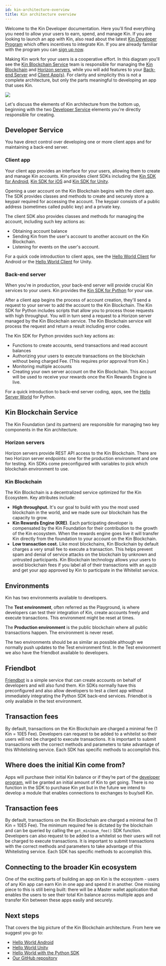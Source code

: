 ```yaml
---
id: kin-architecture-overview
title: Kin architecture overview
---
```


Welcome to the Kin Developer documentation. Here you'll find everything you need to allow your users to earn, spend, and manage Kin. If you are looking to launch an app with Kin, also read about the latest [Kin Developer Program](https://developers.kinecosystem.com) which offers incentives to integrate Kin. If you are already familiar with the program you can [sign up now](http://bit.ly/2RQpmn3).


Making Kin work for your users is a cooperative effort. In this diagram you'll see the [Kin Blockchain Service](#kin-blockchain-service) team is responsible for managing the [Kin Blockchain](#kin-blockchain) and [Horizon servers](#horizon-servers), while you will add features to your [Back-end Server](#back-end-server) and [Client App(s)](#client-app). For clarity and simplicity this is not a complete architecture, but only the parts meaningful to developing an app that uses Kin.

![](../img/kin-architecture-overview.png)

Let's discuss the elements of Kin architecture from the bottom up, beginning with the two [Developer Service](#developer-service) elements you're directly responsible for creating.


## Developer Service

You have direct control over developing one or more client apps and for maintaining a back-end server.

### Client app

Your client app provides an interface for your users, allowing them to create and manage Kin accounts. Kin provides client SDKs including the [Kin SDK for Android](documentation/android-sdk.md), [Kin SDK for iOS](documentation/ios-sdk.md) and [Kin SDK for Unity](documentation/unity-sdk.md).

Opening a user account on the Kin Blockchain begins with the client app. The SDK provides classes and methods to create and securely store a keypair required for accessing the account. The keypair consists of a public address (sometimes called public key) and a private key.

The client SDK also provides classes and methods for managing the account, including such key actions as:

- Obtaining account balance
- Sending Kin from the user's account to another account on the Kin Blockchain.
- Listening for events on the user's account.

For a quick code introduction to client apps, see the [Hello World Client](quick-start/hi-kin-android) for Android or the [Hello World Client](quick-start/hi-kin-unity) for Unity.

### Back-end server

When you're in production, your back-end server will provide crucial Kin services to your users. Kin provides the [Kin SDK for Python](documentation/python-sdk.md) for your use.

After a client app begins the process of account creation, they'll send a request to your server to add the account to the Kin Blockchain. The Kin SDK for Python includes scripts that allow you to process those requests with high throughput. You will in turn send a request to a Horizon server managed by the Kin Blockchain service. The Kin Blockchain service will process the request and return a result including error codes.

The Kin SDK for Python provides such key actions as:

- Functions to create accounts, send transactions and read account balances
- Authorizing your users to execute transactions on the blockchain without being charged Fee. (This requires prior approval from Kin.)
- Monitoring multiple accounts
- Creating your own server account on the Kin Blockchain. This account will be used to receive your rewards once the Kin Rewards Engine is live.

For a quick introduction to back-end server coding, apps, see the [Hello Server World](quick-start/hi-kin-python) for Python.

## Kin Blockchain Service

The Kin Foundation (and its partners) are responsible for managing two key components in the Kin architecture.

### Horizon servers

Horizon servers provide REST API access to the Kin Blockchain. There are two Horizon server endpoints: one for the production environment and one for testing. Kin SDKs come preconfigured with variables to pick which blockchain environment to use.

### Kin Blockchain

The Kin Blockchain is a decentralized service optimized for the Kin Ecosystem. Key attributes include:

- **High throughput.** It's our goal to build with you the most used blockchain in the world, and we made sure our blockchain has the capacity to grow.
- **Kin Rewards Engine (KRE)**. Each participating developer is compensated by the Kin Foundation for their contribution to the growth of the Kin ecosystem. When the rewards engine goes live it will transfer Kin directly from the foundation to your account on the Kin Blockchain.
- **Low transaction cost.** Like most blockchains, Kin Blockchain by default charges a very small fee to execute a transaction. This helps prevent spam and denial of service attacks on the blockchain by unknown and untrusted participants. Kin Blockchain technology allows your users to avoid blockchain fees if you label all of their transactions with an `appID` and get your app approved by Kin to participate in the Whitelist service.

## Environments
Kin has two environments available to developers.

The **Test environment**, often referred as the Playground, is where developers can test their integration of Kin, create accounts freely and execute transactions. This environment might be reset at times.

The **Production environment** is the public blockchain where all public transactions happen. The environment is never reset.

The two environments should be as similar as possible although we normally push updates to the Test environment first. In the Test environment we also have the friendbot available to developers.

## Friendbot
[Friendbot](friendbot.md) is a simple service that can create accounts on behalf of developers and will also fund them. Kin SDKs normally have this preconfigured and also allow developers to test a client app without immediately integrating the Python SDK back-end services. Friendbot is only available in the test environment.

## Transaction fees
By default, transactions on the Kin Blockchain are charged a minimal fee (1 Kin = 10E5 Fee). Developers can request to be added to a whitelist so their users will not be charged to execute transactions. It is important to submit transactions with the correct methods and parameters to take advantage of this Whitelisting service. Each SDK has specific methods to accomplish this.

## Where does the initial Kin come from?
Apps will purchase their initial Kin balance or if they’re part of the [developer program](https://www.kin.org/developers/kdpapply/), will be granted an initial amount of Kin to get going. There is no function in the SDK to purchase Kin yet but in the future we intend to develop a module that enables connections to exchanges to buy/sell Kin.

## Transaction fees
By default, transactions on the Kin Blockchain are charged a minimal fee (1 Kin = 10E5 Fee). The minimum required fee is dictated by the blockchain and can be queried by calling the `get_minimum_fee()` SDK function. Developers can also request to be added to a whitelist so their users will not be charged to execute transactions. It is important to submit transactions with the correct methods and parameters to take advantage of this Whitelisting service. Each SDK has specific methods to accomplish this.

## Connecting to the broader Kin ecosystem
One of the exciting parts of building an app on Kin is the ecosystem - users of any Kin app can earn Kin in one app and spend it in another. One missing piece to this is still being built: there will be a Master wallet application that enables the users to see their total Kin balance across multiple apps and transfer Kin between these apps easily and securely.

## Next steps
That covers the big picture of the Kin Blockchain architecture. From here we suggest you go to:

- [Hello World Android](quick-start/hi-kin-android)
- [Hello World Unity](quick-start/hi-kin-unity)
- [Hello World with the Python SDK](quick-start/hi-kin-python)
- [Our GitHub repository](https://github.com/kinecosystem/)
